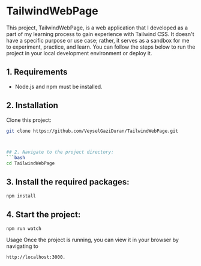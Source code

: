 # TailwindWebPage

This project, TailwindWebPage, is a web application that I developed as a part of my learning process to gain experience with Tailwind CSS. It doesn't have a specific purpose or use case; rather, it serves as a sandbox for me to experiment, practice, and learn. You can follow the steps below to run the project in your local development environment or deploy it.

## 1. Requirements

- Node.js and npm must be installed.

## 2. Installation

 Clone this project:

   ```bash
   git clone https://github.com/VeyselGaziDuran/TailwindWebPage.git



## 2. Navigate to the project directory:
```bash
cd TailwindWebPage
```
## 3. Install the required packages: 
```bash
npm install
```

## 4. Start the project: 
```bash
npm run watch
```

Usage
Once the project is running, you can view it in your browser by navigating to
```bash
http://localhost:3000.
```

